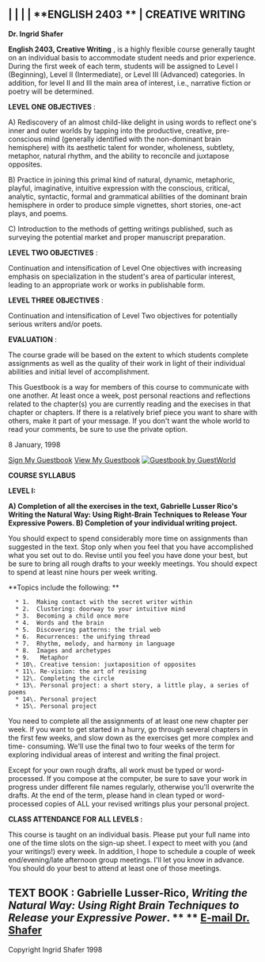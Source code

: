   |  |  |  |  **ENGLISH 2403  ** |  **CREATIVE WRITING**  
---  
  
  
**Dr. Ingrid Shafer**  


**English 2403, Creative Writing** , is a highly flexible course generally
taught on an individual basis to accommodate student needs and prior
experience. During the first week of each term, students will be assigned to
Level I (Beginning), Level II (Intermediate), or Level III (Advanced)
categories. In addition, for level II and III the main area of interest, i.e.,
narrative fiction or poetry will be determined.  


**LEVEL ONE OBJECTIVES** :

A) Rediscovery of an almost child-like delight in using words to reflect one's
inner and outer worlds by tapping into the productive, creative, pre-conscious
mind (generally identified with the non-dominant brain hemisphere) with its
aesthetic talent for wonder, wholeness, subtlety, metaphor, natural rhythm,
and the ability to reconcile and juxtapose opposites.

B) Practice in joining this primal kind of natural, dynamic, metaphoric,
playful, imaginative, intuitive expression with the conscious, critical,
analytic, syntactic, formal and grammatical abilities of the dominant brain
hemisphere in order to produce simple vignettes, short stories, one-act plays,
and poems.

C) Introduction to the methods of getting writings published, such as
surveying the potential market and proper manuscript preparation.  


**LEVEL TWO OBJECTIVES** :

Continuation and intensification of Level One objectives with increasing
emphasis on specialization in the student's area of particular interest,
leading to an appropriate work or works in publishable form.

**LEVEL THREE OBJECTIVES** :

Continuation and intensification of Level Two objectives for potentially
serious writers and/or poets.  


**EVALUATION** :

The course grade will be based on the extent to which students complete
assignments as well as the quality of their work in light of their individual
abilities and initial level of accomplishment.

This Guestbook is a way for members of this course to communicate with one
another. At least once a week, post personal reactions and reflections related
to the chapter(s) you are currently reading and the execises in that chapter
or chapters. If there is a relatively brief piece you want to share with
others, make it part of your message.  If you don't want the whole world to
read your comments, be sure to use the private option.

8 January, 1998

[Sign My Guestbook](http://www.lpage.com/wgb/wgbsign.dbm?owner=weavings) [View
My Guestbook](http://www.lpage.com/wgb/wgbview.dbm?owner=weavings)
[![Guestbook by GuestWorld](lpagebutton.gif)](http://www.Lpage.com/)  
    
  **COURSE SYLLABUS**

**LEVEL I:**  

**A) Completion of all the exercises in the text, Gabrielle Lusser Rico's
Writing the Natural Way: Using Right-Brain Techniques to Release Your
Expressive Powers. B) Completion of your individual writing project.**  

You should expect to spend considerably more time on assignments than
suggested in the text. Stop only when you feel that you have accomplished what
you set out to do. Revise until you feel you have done your best, but be sure
to bring all rough drafts to your weekly meetings. You should expect to spend
at least nine hours per week writing.  


**Topics include the following:  **



      * 1.  Making contact with the secret writer within
      * 2.  Clustering: doorway to your intuitive mind
      * 3.  Becoming a child once more
      * 4.  Words and the brain
      * 5.  Discovering patterns: the trial web
      * 6.  Recurrences: the unifying thread
      * 7.  Rhythm, melody, and harmony in language 
      * 8.  Images and archetypes 
      * 9.   Metaphor 
      * 10\. Creative tension: juxtaposition of opposites 
      * 11\. Re-vision: the art of revising 
      * 12\. Completing the circle 
      * 13\. Personal project: a short story, a little play, a series of poems 
      * 14\. Personal project 
      * 15\. Personal project

You need to complete all the assignments of at least one new chapter per week.
If you want to get started in a hurry, go through several chapters in the
first few weeks, and slow down as the exercises get more complex and time-
consuming. We'll use the final two to four weeks of the term for exploring
individual areas of interest and writing the final project.

Except for your own  rough drafts, all work must be typed or word-processed.
If you compose at the computer, be sure to save your work in progress under
different file names regularly, otherwise you'll overwrite the drafts. At the
end of the term, please hand in clean typed or word-processed copies of ALL
your revised writings plus your personal project.  


**CLASS ATTENDANCE FOR ALL LEVELS :**

This course is taught on an individual basis. Please put your full name into
one of the time slots on the sign-up sheet. I expect to meet with you (and
your writings!) every week. In addition, I hope to schedule a couple of week
end/evening/late afternoon group meetings. I'll let you know in advance. You
should do your best to attend at least one of those meetings.  


**TEXT BOOK :**  Gabrielle Lusser-Rico, _Writing the Natural Way: Using Right
Brain Techniques to Release your Expressive Power_. ** **   **[E-mail Dr.
Shafer](mailto:facshaferi@mercur.usao.edu)**  
---  
Copyright   Ingrid Shafer 1998  
  
     


